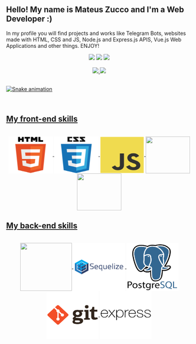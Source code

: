 ## Hello! My name is Mateus Zucco and I'm a Web Developer :)
In my profile you will find projects and works like Telegram Bots, websites made with HTML, CSS and JS, Node.js and Express.js APIS, Vue.js Web 
Applications and other things. ENJOY!

<div align="center">
  <a href="https://www.linkedin.com/in/mateus-zucco-4878361b7/" target="_blank"><img src="https://img.shields.io/badge/-LinkedIn-blue?style=flat&logo=Linkedin&logoColor=white&link=" target="_blank"></a>
   <a href="mailto:zucco.developer@gmail.com" target="_blank"><img src="https://img.shields.io/badge/-Gmail-c14438?style=flat&logo=Gmail&logoColor=white&link=" target="_blank"></a>
   <a href="https://www.instagram.com/mtzucco/" target="_blank"><img src="https://img.shields.io/badge/-Instagram-C13584?style=flat&labelColor=C13584&logo=instagram&logoColor=white&link=" target="_blank"></a>
</div>
 
 <br>
 
<div align="center">
  <a href="https://github.com/MateusZucco">
  <img height="150em" src="https://github-readme-stats.vercel.app/api?username=MateusZucco&show_icons=true&theme=dark&include_all_commits=true&count_private=true&hide=issues"/>
  <img height="150em" src="https://github-readme-stats.vercel.app/api/top-langs/?username=MateusZucco&layout=compact&langs_count=7&theme=dark"/>
</div>

<br>
  
![Snake animation](https://github.com/MateusZucco/MateusZucco/blob/output/github-contribution-grid-snake.svg)
  
<br>
 
## My front-end skills
<div style="display: inline_block" align="center"><br>
  <img align="center" height="100" width="120" src="https://raw.githubusercontent.com/devicons/devicon/master/icons/html5/html5-original-wordmark.svg">
  <img align="center"  height="100" width="120" src="https://raw.githubusercontent.com/devicons/devicon/master/icons/css3/css3-original-wordmark.svg">
  <img align="center"  height="100" width="120" src="https://raw.githubusercontent.com/devicons/devicon/master/icons/javascript/javascript-original.svg">
  <img align="center" height="100" width="120" src="https://cdn.jsdelivr.net/gh/devicons/devicon/icons/vuejs/vuejs-original-wordmark.svg">
  <img align="center" height="100" width="120" src="https://cdn.jsdelivr.net/gh/devicons/devicon/icons/vuetify/vuetify-original.svg">
</div>
  
## My back-end skills
<div style="display: inline_block" align="center"><br>
 <img align="center" height="130" width="140" src="https://cdn.jsdelivr.net/gh/devicons/devicon/icons/nodejs/nodejs-original-wordmark.svg">
 <img align="center" height="130" width="140" src="https://raw.githubusercontent.com/devicons/devicon/master/icons/sequelize/sequelize-original-wordmark.svg">
 <img align="center" height="130" width="140" src="https://raw.githubusercontent.com/devicons/devicon/master/icons/postgresql/postgresql-original-wordmark.svg">
 <img align="center" height="130" width="140" src="https://raw.githubusercontent.com/devicons/devicon/master/icons/git/git-original-wordmark.svg">
 <img align="center" height="130" width="140" src="https://raw.githubusercontent.com/devicons/devicon/master/icons/express/express-original-wordmark.svg">
</div>
  
<br>
